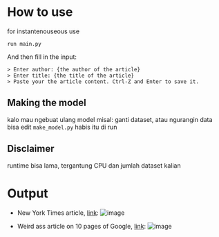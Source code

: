# How to use
for instantenouseous use
```
run main.py
```
And then fill in the input:
```
> Enter author: {the author of the article}
> Enter title: {the title of the article}
> Paste your the article content. Ctrl-Z and Enter to save it.
```

## Making the model
kalo mau ngebuat ulang model misal: ganti dataset, atau ngurangin data bisa edit ```make_model.py``` habis itu di run

## Disclaimer
runtime bisa lama, tergantung CPU dan jumlah dataset kalian

# Output
- New York Times article, [link](https://www.nytimes.com/2022/12/15/world/europe/qatar-european-parliament-bribery.html):
![image](https://user-images.githubusercontent.com/74979139/208023882-c5cbf3e0-9963-4a12-82bb-9e94a5bf0c4f.png)

- Weird ass article on 10 pages of Google, [link](https://nowtoronto.com/movies/news-features/canadas-drag-race-kimora-amour-on-carnival-canadian-media-and-that-weird-ass-lip-sync):
![image](https://user-images.githubusercontent.com/74979139/208024366-5e591382-f96e-4f88-b045-59b6a4797a6c.png)
